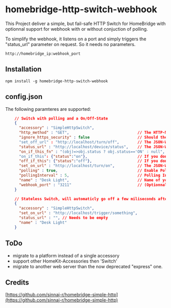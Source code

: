 # homebridge-http-switch-webhook

This Project deliver a simple, but fail-safe HTTP Switch for HomeBridge with optionnal support for webhook with or without conjuction of polling.

To simplify the webhook, it listens on a port and simply triggers the "status_url" parameter on request. So it needs no parameters.
```shell
http://homebridge_ip:webhook_port
```

## Installation

```shell
npm install -g homebridge-http-switch-webhook
```

## config.json

The following paramteres are supported:

```json
    // Switch with polling and a On/Off-State
    {
      "accessory" : "SimpleHttpSwitch",
      "http_method" : "GET",                              // The HTTP-Method
      "ignore_https_security" : false                     // Should the HTTPS Certificate (for all https requests) be validated? (Set it to true if you are using a self-signed cert)
      "set_off_url" : "http://localhost/turn/off",        // The JSON-Webservice URL for turning the device on
      "status_url" : "http://localhost/device/status",    // The JSON-Webservice URL for getting the device's status
      "on_if_this_fn" : "(obj)=>obj.status ? obj.status=='ON' : null", //JS Function for evaluating if the device is on, you can alternativly use the following:
      "on_if_this": {"status":"on"},                      // If you don't want to use on_if_this_fn
      "off_if_this": {"status":"off"},                    // If you don't want to use on_if_this_fn
      "set_on_url" : "http://localhost/turn/on",          // The JSON-Webservice URL for turning the device on
      "polling" : true,                                   // Enable Polling/Refreshing of the Status
      "pollingInterval" : 5,                              // Polling Interval in Seconds
      "name" : "Desk Light",                              // Name of your Switch/Accessory
      "webhook_port" : "3211"                             // (Optionnal) Port to listen for webhook
    }

    // Stateless Switch, will automaticly go off a few miliseconds after switched on
    {
      "accessory" : "SimpleHttpSwitch",
      "set_on_url" : "http://localhost/trigger/something",
      "status_url" : "", // Needs to be empty
      "name" : "Desk Light"
    }
```

## ToDo

*   migrate to a platform instead of a single accessory
*   support other HomeKit-Accessories then 'Switch'
*   migrate to another web server than the now deprecated "express" one.

## Credits
[https://github.com/sinnaj-r/homebridge-simple-http](https://github.com/sinnaj-r/homebridge-simple-http)

